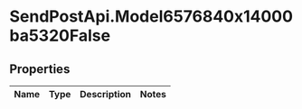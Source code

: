 # SendPostApi.Model6576840x14000ba5320False

## Properties
Name | Type | Description | Notes
------------ | ------------- | ------------- | -------------


